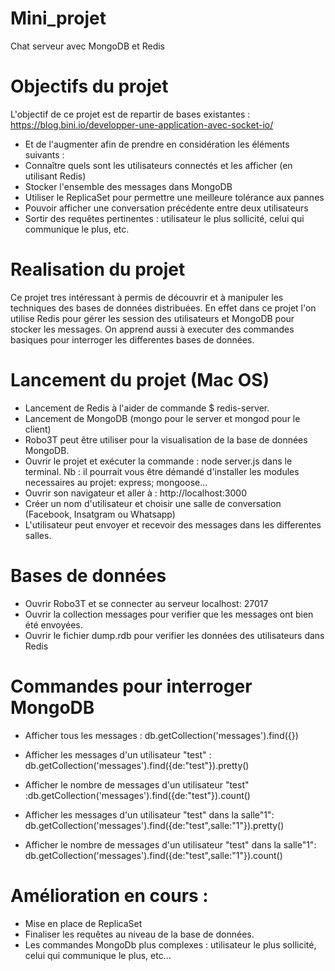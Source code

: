 # Mini_projet 
Chat serveur avec MongoDB et Redis 

# Objectifs du projet 
L'objectif de ce projet est de repartir de bases existantes : 
https://blog.bini.io/developper-une-application-avec-socket-io/
- Et de l'augmenter afin de prendre en considération les éléments suivants : 
- Connaître quels sont les utilisateurs connectés et les afficher (en utilisant Redis)
- Stocker l'ensemble des messages dans MongoDB
- Utiliser le ReplicaSet pour permettre une meilleure tolérance aux pannes
- Pouvoir afficher une conversation précédente entre deux utilisateurs
- Sortir des requêtes pertinentes : utilisateur le plus sollicité, celui qui communique le plus, etc.

# Realisation du projet 
Ce projet tres intéressant à  permis de découvrir et à manipuler les techniques des bases de données distribuées. En effet dans ce projet l'on utilise Redis pour gérer les session des utilisateurs et MongoDB pour stocker les messages. 
On apprend aussi à executer des commandes basiques pour interroger les differentes bases de données. 

# Lancement du projet (Mac OS) 
- Lancement de Redis à l'aider de commande $ redis-server.
- Lancement de MongoDB (mongo pour le server et mongod pour le client)
- Robo3T peut être utiliser pour la visualisation de la base de données MongoDB.
- Ouvrir le projet et exécuter la commande : node server.js dans le terminal.
Nb : il pourrait vous être démandé d'installer les modules necessaires au projet: express; mongoose...
- Ouvrir son navigateur et aller à : http://localhost:3000 
- Créer un nom d'utilisateur et choisir une salle de conversation (Facebook, Insatgram ou Whatsapp)
- L'utilisateur peut envoyer et recevoir des messages dans les differentes salles. 

# Bases de données 
- Ouvrir Robo3T et se connecter au serveur localhost: 27017
- Ouvrir la collection messages pour verifier que les messages ont bien été envoyées. 
- Ouvrir le fichier dump.rdb pour verifier les données des utilisateurs dans Redis

# Commandes pour interroger MongoDB 
- Afficher tous les messages : db.getCollection('messages').find({})

- Afficher les messages d'un utilisateur "test" : db.getCollection('messages').find({de:"test"}).pretty()

- Afficher le nombre de messages d'un utilisateur "test" :db.getCollection('messages').find({de:"test"}).count()

- Afficher les messages d'un utilisateur "test" dans la salle"1": db.getCollection('messages').find({de:"test",salle:"1"}).pretty()

- Afficher le nombre de messages d'un utilisateur "test" dans la salle"1": 
db.getCollection('messages').find({de:"test",salle:"1"}).count()

# Amélioration en cours : 
- Mise en place de ReplicaSet 
- Finaliser les requêtes au niveau de la base de données. 
- Les commandes MongoDb plus complexes : utilisateur le plus sollicité, celui qui communique le plus, etc...

